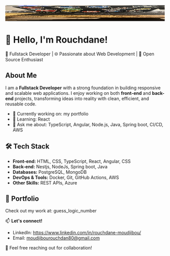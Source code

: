 <img src="IMG_8671.jpeg" alt="Welcome Banner" width="100%" height="50px" />

# 👋 Hello, I'm Rouchdane!

🎯 Fullstack Developer | 🌐 Passionate about Web Development | 🚀 Open Source Enthusiast

## About Me
I am a **Fullstack Developer** with a strong foundation in building responsive and scalable web applications. I enjoy working on both **front-end** and **back-end** projects, transforming ideas into reality with clean, efficient, and reusable code.

- 🔭 Currently working on: my portfolio
- 🌱 Learning: React
- 💬 Ask me about: TypeScript, Angular, Node.js, Java, Spring boot, CI/CD, AWS

## 🛠️ Tech Stack
- **Front-end:** HTML, CSS, TypeScript, React, Angular, CSS
- **Back-end:** Nestjs, NodeJs, Spring boot, Java
- **Databases:** PostgreSQL, MongoDB
- **DevOps & Tools:** Docker, Git, GitHub Actions, AWS
- **Other Skills:** REST APIs, Azure

## 💼 Portfolio
Check out my work at: guess_logic_number

📫 **Let's connect!**
- LinkedIn: https://www.linkedin.com/in/rouchdane-moudjibou/
- Email: [moudjibourouchdan80@gmail.com](moudjibourouchdan80@gmail.com)

🌟 Feel free reaching out for collaboration!

